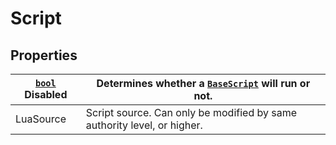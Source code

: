 # Script

## Properties

| [`bool`](script.md)  Disabled | Determines whether a [`BaseScript`](script.md) will run or not.         |
| ----------------------------- | ----------------------------------------------------------------------- |
|  LuaSource                    | Script source. Can only be modified by same authority level, or higher. |
